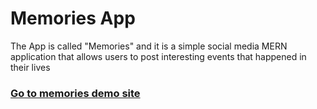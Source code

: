 <h1>Memories App</h1>

<p>The App is called "Memories" and it is a simple social media MERN application that allows users to post interesting events that happened in their lives</p>

<h3><a href="https://mern-project-rcj.web.app/" target="_blank" rel="noopener noreferrer" >Go to memories demo site</a></h3>
